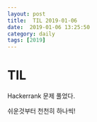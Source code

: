 ```yaml
---
layout: post
title:  TIL 2019-01-06
date:  2019-01-06 13:25:50
category: daily
tags: [2019]
---
```


# TIL

Hackerrank 문제 풀었다.

쉬운것부터 천천히 하나씩!

